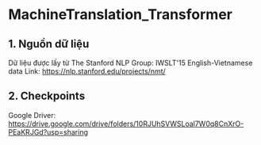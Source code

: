 # MachineTranslation_Transformer
## 1. Nguồn dữ liệu
Dữ liệu được lấy từ The Stanford NLP Group: IWSLT'15 English-Vietnamese data
Link: https://nlp.stanford.edu/projects/nmt/
## 2. Checkpoints
Google Driver: https://drive.google.com/drive/folders/10RJUhSVWSLoal7W0q8CnXrO-PEaKRJGd?usp=sharing

